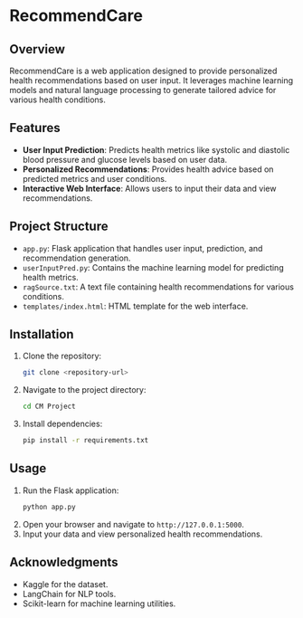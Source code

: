 # RecommendCare

## Overview
RecommendCare is a web application designed to provide personalized health recommendations based on user input. It leverages machine learning models and natural language processing to generate tailored advice for various health conditions.

## Features
- **User Input Prediction**: Predicts health metrics like systolic and diastolic blood pressure and glucose levels based on user data.
- **Personalized Recommendations**: Provides health advice based on predicted metrics and user conditions.
- **Interactive Web Interface**: Allows users to input their data and view recommendations.

## Project Structure
- `app.py`: Flask application that handles user input, prediction, and recommendation generation.
- `userInputPred.py`: Contains the machine learning model for predicting health metrics.
- `ragSource.txt`: A text file containing health recommendations for various conditions.
- `templates/index.html`: HTML template for the web interface.

## Installation
1. Clone the repository:
   ```bash
   git clone <repository-url>
   ```
2. Navigate to the project directory:
   ```bash
   cd CM Project
   ```
3. Install dependencies:
   ```bash
   pip install -r requirements.txt
   ```

## Usage
1. Run the Flask application:
   ```bash
   python app.py
   ```
2. Open your browser and navigate to `http://127.0.0.1:5000`.
3. Input your data and view personalized health recommendations.

## Acknowledgments
- Kaggle for the dataset.
- LangChain for NLP tools.
- Scikit-learn for machine learning utilities.
